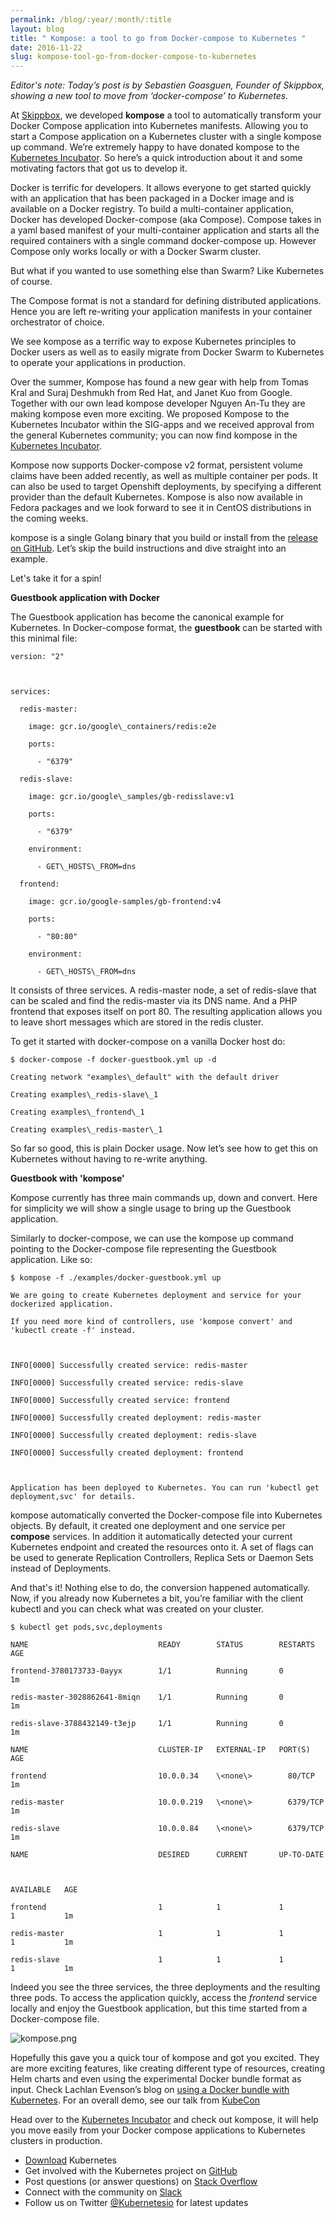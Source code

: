 ```yaml
---
permalink: /blog/:year/:month/:title
layout: blog
title: " Kompose: a tool to go from Docker-compose to Kubernetes "
date: 2016-11-22
slug: kompose-tool-go-from-docker-compose-to-kubernetes
---
```

_Editor's note: Today’s post is by Sebastien Goasguen, Founder of Skippbox, showing a new tool to move from ‘docker-compose’ to Kubernetes._  

At [Skippbox](http://www.skippbox.com/), we developed **kompose** a tool to automatically transform your Docker Compose application into Kubernetes manifests. Allowing you to start a Compose application on a Kubernetes cluster with a single kompose up command. We’re extremely happy to have donated kompose to the [Kubernetes Incubator](https://github.com/kubernetes-incubator). So here’s a quick introduction about it and some motivating factors that got us to develop it.  

Docker is terrific for developers. It allows everyone to get started quickly with an application that has been packaged in a Docker image and is available on a Docker registry. To build a multi-container application, Docker has developed Docker-compose (aka Compose). Compose takes in a yaml based manifest of your multi-container application and starts all the required containers with a single command docker-compose up. However Compose only works locally or with a Docker Swarm cluster.  

But what if you wanted to use something else than Swarm? Like Kubernetes of course.  

The Compose format is not a standard for defining distributed applications. Hence you are left re-writing your application manifests in your container orchestrator of choice.  

We see kompose as a terrific way to expose Kubernetes principles to Docker users as well as to easily migrate from Docker Swarm to Kubernetes to operate your applications in production.  

Over the summer, Kompose has found a new gear with help from Tomas Kral and Suraj Deshmukh from Red Hat, and Janet Kuo from Google. Together with our own lead kompose developer Nguyen An-Tu they are making kompose even more exciting. We proposed Kompose to the Kubernetes Incubator within the SIG-apps and we received approval from the general Kubernetes community; you can now find kompose in the [Kubernetes Incubator](https://github.com/kubernetes-incubator/kompose).  

Kompose now supports Docker-compose v2 format, persistent volume claims have been added recently, as well as multiple container per pods. It can also be used to target Openshift deployments, by specifying a different provider than the default Kubernetes. Kompose is also now available in Fedora packages and we look forward to see it in CentOS distributions in the coming weeks.  

kompose is a single Golang binary that you build or install from the [release on GitHub](https://github.com/kubernetes-incubator/kompose). Let’s skip the build instructions and dive straight into an example.  

Let's take it for a spin!  

**Guestbook application with Docker**  

The Guestbook application has become the canonical example for Kubernetes. In Docker-compose format, the **guestbook** can be started with this minimal file:  


```
version: "2"



services:

  redis-master:

    image: gcr.io/google\_containers/redis:e2e

    ports:

      - "6379"

  redis-slave:

    image: gcr.io/google\_samples/gb-redisslave:v1

    ports:

      - "6379"

    environment:

      - GET\_HOSTS\_FROM=dns

  frontend:

    image: gcr.io/google-samples/gb-frontend:v4

    ports:

      - "80:80"

    environment:

      - GET\_HOSTS\_FROM=dns
 ```


It consists of three services. A redis-master node, a set of redis-slave that can be scaled and find the redis-master via its DNS name. And a PHP frontend that exposes itself on port 80. The resulting application allows you to leave short messages which are stored in the redis cluster.  

To get it started with docker-compose on a vanilla Docker host do:  


```
$ docker-compose -f docker-guestbook.yml up -d

Creating network "examples\_default" with the default driver

Creating examples\_redis-slave\_1

Creating examples\_frontend\_1

Creating examples\_redis-master\_1
 ```


So far so good, this is plain Docker usage. Now let’s see how to get this on Kubernetes without having to re-write anything.  

**Guestbook with 'kompose'**  

Kompose currently has three main commands up, down and convert. Here for simplicity we will show a single usage to bring up the Guestbook application.  

Similarly to docker-compose, we can use the kompose up command pointing to the Docker-compose file representing the Guestbook application. Like so:  







```
$ kompose -f ./examples/docker-guestbook.yml up

We are going to create Kubernetes deployment and service for your dockerized application.

If you need more kind of controllers, use 'kompose convert' and 'kubectl create -f' instead.



INFO[0000] Successfully created service: redis-master

INFO[0000] Successfully created service: redis-slave

INFO[0000] Successfully created service: frontend

INFO[0000] Successfully created deployment: redis-master

INFO[0000] Successfully created deployment: redis-slave

INFO[0000] Successfully created deployment: frontend



Application has been deployed to Kubernetes. You can run 'kubectl get deployment,svc' for details.
 ```


kompose automatically converted the Docker-compose file into Kubernetes objects. By default, it created one deployment and one service per **compose** services. In addition it automatically detected your current Kubernetes endpoint and created the resources onto it. A set of flags can be used to generate Replication Controllers, Replica Sets or Daemon Sets instead of Deployments.  

And that's it! Nothing else to do, the conversion happened automatically.  
Now, if you already now Kubernetes a bit, you’re familiar with the client kubectl and you can check what was created on your cluster.  





```
$ kubectl get pods,svc,deployments

NAME                             READY        STATUS        RESTARTS     AGE

frontend-3780173733-0ayyx        1/1          Running       0            1m

redis-master-3028862641-8miqn    1/1          Running       0            1m

redis-slave-3788432149-t3ejp     1/1          Running       0            1m

NAME                             CLUSTER-IP   EXTERNAL-IP   PORT(S)      AGE

frontend                         10.0.0.34    \<none\>        80/TCP       1m

redis-master                     10.0.0.219   \<none\>        6379/TCP     1m

redis-slave                      10.0.0.84    \<none\>        6379/TCP     1m

NAME                             DESIRED      CURRENT       UP-TO-DATE



AVAILABLE   AGE

frontend                         1            1             1            1           1m

redis-master                     1            1             1            1           1m

redis-slave                      1            1             1            1           1m
 ```

Indeed you see the three services, the three deployments and the resulting three pods. To access the application quickly, access the _frontend_ service locally and enjoy the Guestbook application, but this time started from a Docker-compose file.  

 ![kompose.png](https://lh6.googleusercontent.com/2vTmKcVs-4nl6eYCwJcqCDEaSQ1uUtEmZ2ND0HMO-h8c_5CfU1OwJOuqOc6Eb_nymqdyvLbQK114xRp5U_hmeRHTyn1W_C7gJ6vf3E37CLKrx172XQWVkyko55Q3TfotX76tbMOZ)

Hopefully this gave you a quick tour of kompose and got you excited. They are more exciting features, like creating different type of resources, creating Helm charts and even using the experimental Docker bundle format as input. Check Lachlan Evenson’s blog on [using a Docker bundle with Kubernetes](https://deis.com/blog/2016/push-docker-dab-kubernetes-cluster/). For an overall demo, see our talk from [KubeCon](https://www.youtube.com/watch?v=zqUfPPNVjI8&index=42&list=PLj6h78yzYM2PqgIGU1Qmi8nY7dqn9PCr4)



Head over to the [Kubernetes Incubator](https://github.com/kubernetes-incubator/kompose) and check out kompose, it will help you move easily from your Docker compose applications to Kubernetes clusters in production.






- [Download](http://get.k8s.io/) Kubernetes
- Get involved with the Kubernetes project on [GitHub](https://github.com/kubernetes/kubernetes)
- Post questions (or answer questions) on [Stack Overflow](http://stackoverflow.com/questions/tagged/kubernetes)
- Connect with the community on [Slack](http://slack.k8s.io/)
- Follow us on Twitter [@Kubernetesio](https://twitter.com/kubernetesio) for latest updates
